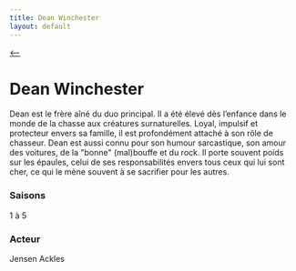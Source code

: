 ```yaml
---
title: Dean Winchester
layout: default
---
```


[ <-- ](Perso.md)

# Dean Winchester

Dean est le frère aîné du duo principal. Il a été élevé dès l’enfance dans le monde de la chasse aux créatures surnaturelles. Loyal, impulsif et protecteur envers sa famille, il est profondément attaché à son rôle de chasseur. 
Dean est aussi connu pour son humour sarcastique, son amour des voitures, de la "bonne" (mal)bouffe et du rock. Il porte souvent poids sur les épaules, celui de ses responsabilités envers tous ceux qui lui sont cher, ce qui le mène souvent à se sacrifier pour les autres.

### Saisons 

1 à 5

### Acteur 

Jensen Ackles
